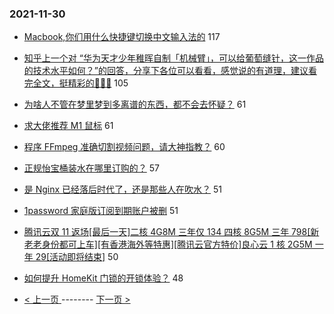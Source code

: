 ### 2021-11-30 
- [Macbook,你们用什么快捷键切换中文输入法的](https://www.v2ex.com/t/818939) 117
- [知乎上一个对 “华为天才少年稚晖自制「机械臂」，可以给葡萄缝针，这一作品的技术水平如何？”的回答，分享下各位可以看看，感觉说的有道理，建议看完全文，挺精彩的🤣🤣🤣](https://www.v2ex.com/t/818919) 105
- [为啥人不管在梦里梦到多离谱的东西，都不会去怀疑？](https://www.v2ex.com/t/818999) 61
- [求大佬推荐 M1 鼠标](https://www.v2ex.com/t/818904) 61
- [程序 FFmpeg 准确切割视频问题，请大神指教？](https://www.v2ex.com/t/818943) 60
- [正规怡宝桶装水在哪里订购的？](https://www.v2ex.com/t/818962) 57
- [是 Nginx 已经落后时代了，还是那些人在吹水？](https://www.v2ex.com/t/818960) 51
- [1password 家庭版订阅到期账户被删](https://www.v2ex.com/t/818989) 51
- [腾讯云双 11 返场[最后一天]二核 4G8M 三年仅 134 四核 8G5M 三年 798[新老老身份都可上车][有香港海外等特惠][腾讯云官方特价]良心云 1 核 2G5M 一年 29[活动即将结束]](https://www.v2ex.com/t/818912) 50
- [如何提升 HomeKit 门锁的开锁体验？](https://www.v2ex.com/t/818910) 48 

- [ < 上一页 ](https://github.com/able8/v2ex-hot-record/blob/master/2021-11-29.md) -------- [ 下一页 > ](https://github.com/able8/v2ex-hot-record/blob/master/2021-12-01.md)